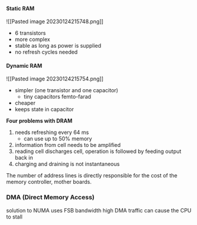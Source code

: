 #### Static RAM
![[Pasted image 20230124215748.png]]
- 6 transistors
- more complex
- stable as long as power is supplied
- no refresh cycles needed

#### Dynamic RAM
![[Pasted image 20230124215754.png]]
- simpler (one transistor and one capacitor)
	- tiny capacitors femto-farad
- cheaper
- keeps state in capacitor

**Four problems with DRAM**
1. needs refreshing every 64 ms
	- can use up to 50% memory
2. information from cell needs to be amplified
3. reading cell discharges cell, operation is followed by feeding output back in
4. charging and draining is not instantaneous

The number of address lines is directly responsible for the cost of the memory controller, mother boards. 

### DMA (Direct Memory Access)
solution to NUMA
uses FSB bandwidth
high DMA traffic can cause the CPU to stall
